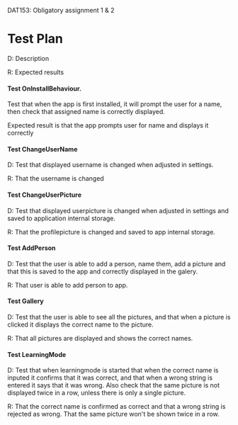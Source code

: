 DAT153: Obligatory assignment 1 &amp; 2
# Test Plan
D: Description

R: Expected results

#### Test OnInstallBehaviour.

Test that when the app is first installed, it will prompt the user for a name, then check that assigned name is correctly displayed.

Expected result is that the app prompts user for name and displays it correctly

#### Test ChangeUserName

D: Test that displayed username is changed when adjusted in settings.

R: That the username is changed

#### Test ChangeUserPicture

D: Test that displayed userpicture is changed when adjusted in settings and saved to application internal storage.

R: That the profilepicture is changed and saved to app internal storage.

#### Test AddPerson

D: Test that the user is able to add a person, name them, add a picture and that this is saved to the app and correctly displayed in the galery.

R: That user is able to add person to app.

#### Test Gallery

D: Test that the user is able to see all the pictures, and that when a picture is clicked it displays the correct name to the picture.

R: That all pictures are displayed and shows the correct names.

#### Test LearningMode

D: Test that when learningmode is started that when the correct name is inputed it confirms that it was correct, and that when a wrong string is entered it says that it was wrong. Also check that the same picture is not displayed twice in a row, unless there is only a single picture. 

R: That the correct name is confirmed as correct and that a wrong string is rejected as wrong. That the same picture won't be shown twice in a row.
